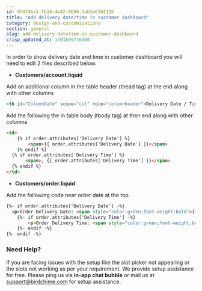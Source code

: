 ```yaml
---
id: 0f474ba1-f624-4e42-8694-1ab3e6341126
title: "Add delivery date/time in customer dashboard"
category: design-and-customizations
section: general
slug: add-delivery-datetime-in-customer-dashboard
crisp_updated_at: 1701699716000
---
```


In order to show delivery date and time in customer dashboard you will need to edit 2 files described below.

* **Customers/account.liquid**

Add an additional column in the table header (thead tag) at the end along with other columns

```html
<th id="ColumnDate" scope="col" role="columnheader">Delivery Date / Time</th>
```
Add the following the in table body (tbody tag) at then end along with other columns

```html
<td>
	{% if order.attributes['Delivery Date'] %}
		<span>{{ order.attributes['Delivery Date'] }}</span>
	{% endif %}
  {% if order.attributes['Delivery Time'] %}
	   <span>, {{ order.attributes['Delivery Time'] }}</span>
  {% endif %}
</td>
```

* **Customers/order.liquid**

Add the following code near order date at the top

```html
{%- if order.attributes['Delivery Date'] -%}
  <p>Order Delivery Date: <span style="color:green;font-weight:bold">{{ order.attributes['Delivery Date'] }}</span></p>
	{%- if order.attributes['Delivery Time'] -%}
		<p>Order Delivery Time: <span style="color:green;font-weight:bold">{{ order.attributes['Delivery Time'] }}</span></p>
	{%- endif -%}
{%- endif -%}
```

### Need Help?

If you are facing issues with the setup like the slot picker not appearing or the slots not working as per your requirement. We provide setup assistance for free. Please ping us via **in-app chat bubble** or mail us at support@birdchime.com for setup assistance.
